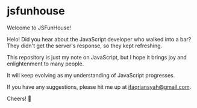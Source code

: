 # jsfunhouse

Welcome to JSFunHouse!

Helo! Did you hear about the JavaScript developer who walked into a bar? They didn't get the server's response, so they kept refreshing.

This repository is just my note on JavaScript, but I hope it brings joy and enlightenment to many people.

It will keep evolving as my understanding of JavaScript progresses.

If you have any suggestions, please hit me up at ifaqriansyah@gmail.com.

Cheers! 🎉
